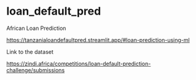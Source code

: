# loan_default_pred
African Loan Prediction

https://tanzanialoandefaultpred.streamlit.app/#loan-prediction-using-ml

Link to the dataset 

https://zindi.africa/competitions/loan-default-prediction-challenge/submissions
